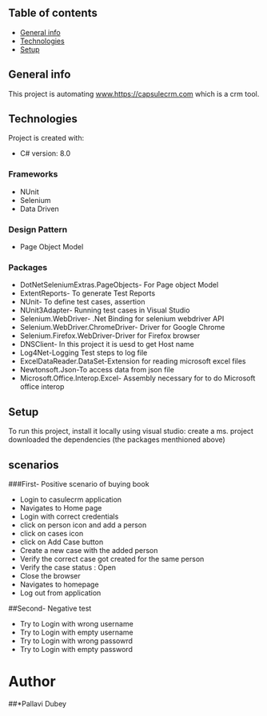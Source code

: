 ## Table of contents
* [General info](#general-info)
* [Technologies](#technologies)
* [Setup](#setup)

## General info
This project is automating www.https://capsulecrm.com which is a crm tool.
	
## Technologies
Project is created with:
* C# version: 8.0
### Frameworks
* NUnit 
* Selenium
* Data Driven
### Design Pattern
* Page Object Model
### Packages
* DotNetSeleniumExtras.PageObjects- For Page object Model
* ExtentReports- To generate Test Reports
* NUnit- To define test cases, assertion
* NUnit3Adapter- Running test cases in Visual Studio
* Selenium.WebDriver- .Net Binding for selenium webdriver API
* Selenium.WebDriver.ChromeDriver- Driver for Google Chrome
* Selenium.Firefox.WebDriver-Driver for Firefox browser
* DNSClient- In this project it is uesd to get Host name
* Log4Net-Logging Test steps to log file
* ExcelDataReader.DataSet-Extension for reading microsoft excel files
* Newtonsoft.Json-To access data from json file
* Microsoft.Office.Interop.Excel- Assembly necessary for to do Microsoft office interop
	
## Setup
To run this project, install it locally using visual studio:
create a ms. project
downloaded the dependencies (the packages menthioned above)

## scenarios
###First- Positive scenario of buying book

* Login to casulecrm application
* Navigates to Home page
* Login with correct credentials
* click on person icon and add a person
* click on cases icon
* click on Add Case button
* Create a new case with the added person
* Verify the correct case got created for the same person
* Verify the case status : Open
* Close the browser
* Navigates to homepage
* Log out from application

##Second- Negative test

* Try to Login with wrong username
* Try to Login with empty username
* Try to Login with wrong passowrd
* Try to Login with empty password
# Author 
 ##*Pallavi Dubey
